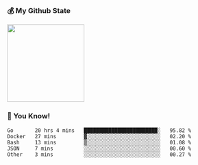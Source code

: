 ### :moneybag: My Github State

<img height="180em" src="https://github-readme-stats.vercel.app/api?username=G-Asura&show_icons=true&hide_border=true&count_private=true&include_all_commits=true" />

### :pill: You Know!
<!--START_SECTION:waka-->

```text
Go       20 hrs 4 mins   ████████████████████████░   95.82 %
Docker   27 mins         ▓░░░░░░░░░░░░░░░░░░░░░░░░   02.20 %
Bash     13 mins         ▒░░░░░░░░░░░░░░░░░░░░░░░░   01.08 %
JSON     7 mins          ░░░░░░░░░░░░░░░░░░░░░░░░░   00.60 %
Other    3 mins          ░░░░░░░░░░░░░░░░░░░░░░░░░   00.27 %
```

<!--END_SECTION:waka-->

<!--
**G-Asura/G-Asura** is a ✨ _special_ ✨ repository because its `README.md` (this file) appears on your GitHub profile.

Here are some ideas to get you started:

- 🔭 I’m currently working on ...
- 🌱 I’m currently learning ...
- 👯 I’m looking to collaborate on ...
- 🤔 I’m looking for help with ...
- 💬 Ask me about ...
- 📫 How to reach me: ...
- 😄 Pronouns: ...
- ⚡ Fun fact: ...
-->

